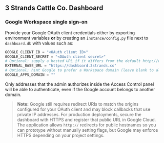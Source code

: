 ## 3 Strands Cattle Co. Dashboard

### Google Workspace single sign-on

Provide your Google OAuth client credentials either by exporting environment variables **or** by creating an `instance/config.py` file next to `dashboard.db` with values such as:

```python
GOOGLE_CLIENT_ID = "<OAuth client ID>"
GOOGLE_CLIENT_SECRET = "<OAuth client secret>"
# Optional: supply a hosted URL if it differs from the default http://dashboard.3strands.co:8081
EXTERNAL_BASE_URL = "https://dashboard.3strands.co"
# Optional: hint Google to prefer a Workspace domain (leave blank to allow any Google account)
GOOGLE_APPS_DOMAIN = ""
```

Only addresses that the admin authorizes inside the Access Control panel will be able to authenticate, even if the Google account belongs to another domain.

> **Note:** Google still requires redirect URIs to match the origins configured for your OAuth client and may block callbacks that use private IP addresses. For production deployments, secure the dashboard with HTTPS and register that public URL in Google Cloud. The application allows `http://` redirects for public hostnames so you can prototype without manually setting flags, but Google may enforce HTTPS depending on your project settings.
